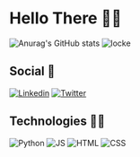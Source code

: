 # Hello There 👋🧔

![Anurag's GitHub stats](https://github-readme-stats.vercel.app/api?username=AmilIruy&show_icons=true&theme=blue_navy)
![locke](https://github.com/AmilIruy/automatic_rewards/blob/main/A.R%20Imagens/Logo/iiiv16%201.png)

## Social 💬

[![Linkedin](https://img.shields.io/badge/LinkedIn-0077B5?style=for-the-badge&logo=linkedin&logoColor=white)](https://www.linkedin.com/in/yuri-ferreira-aciole-de-lima-86417a295/)
[![Twitter](https://img.shields.io/badge/Twitter-1DA1F2?style=for-the-badge&logo=twitter&logoColor=white)](https://x.com/yl_Locke)

## Technologies 👨‍💻
![Python](https://img.shields.io/badge/Python-14354C?style=for-the-badge&logo=python&logoColor=white)
![JS](https://img.shields.io/badge/JavaScript-F7DF1E?style=for-the-badge&logo=javascript&logoColor=black)
![HTML](https://img.shields.io/badge/HTML5-E34F26?style=for-the-badge&logo=html5&logoColor=white)
![CSS](https://img.shields.io/badge/CSS3-1572B6?style=for-the-badge&logo=css3&logoColor=white)
